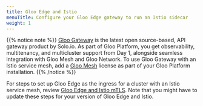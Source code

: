 ```yaml
---
title: Gloo Edge and Istio
menuTitle: Configure your Gloo Edge gateway to run an Istio sidecar 
weight: 1
---
```


{{% notice note %}}
[Gloo Gateway](https://docs.solo.io/gloo-gateway) is the latest open source-based, API gateway product by Solo.io. As part of Gloo Platform, you get observability, multitenancy, and multicluster support from Day 1, alongside seamless integration with Gloo Mesh and Gloo Network. To use Gloo Gateway with an Istio service mesh, add a [Gloo Mesh](https://docs.solo.io/gloo-mesh-enterprise) license as part of your Gloo Platform installation.
{{% /notice %}}

For steps to set up Gloo Edge as the ingress for a cluster with an Istio service mesh, review [Gloo Edge and Istio mTLS](https://docs.solo.io/gloo-edge/1.9.24/guides/integrations/service_mesh/gloo_istio_mtls/). Note that you might have to update these steps for your version of Gloo Edge and Istio.
